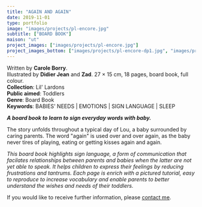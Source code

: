 ```yaml
---
title: "AGAIN AND AGAIN"
date: 2019-11-01
type: portfolio
image: "images/projects/pl-encore.jpg"
subtitle: ["BOARD BOOK"]
maison: "ut"
project_images: ["images/projects/pl-encore.jpg"]
project_images_bottom: ["images/projects/pl-encore-dp1.jpg", "images/projects/pl-encore-dp2.jpg"]
---
```


Written by **Carole Borry**.    
Illustrated by **Didier Jean** and **Zad**.
27 × 15 cm, 18 pages, board book, full colour.      
**Collection**: Lil' Lardons   
**Public aimed**: Toddlers   
**Genre**: Board Book         
**Keywords**: BABIES' NEEDS | EMOTIONS | SIGN LANGUAGE | SLEEP              


***A board book to learn to sign everyday words with baby.***


The story unfolds throughout a typical day of Lou, a baby surrounded by caring parents.
The word "again" is used over and over again, as the baby never tires of playing, eating or getting kisses again and again.


*This board book highlights sign language, a form of communication that facilates*
*relationships between parents and babies when the latter are not yet able to speak.*
*It helps children to express their feelings by reducing frustrations and tantrums.*
*Each page is enrich with a pictured tutorial, easy to reproduce to increase vocabulary*
*and enable parents to better understand the wishes and needs of their toddlers.*





If you would like to receive further information, please [contact me](mailto:melanie.guillaumin.edition@gmail.com).


